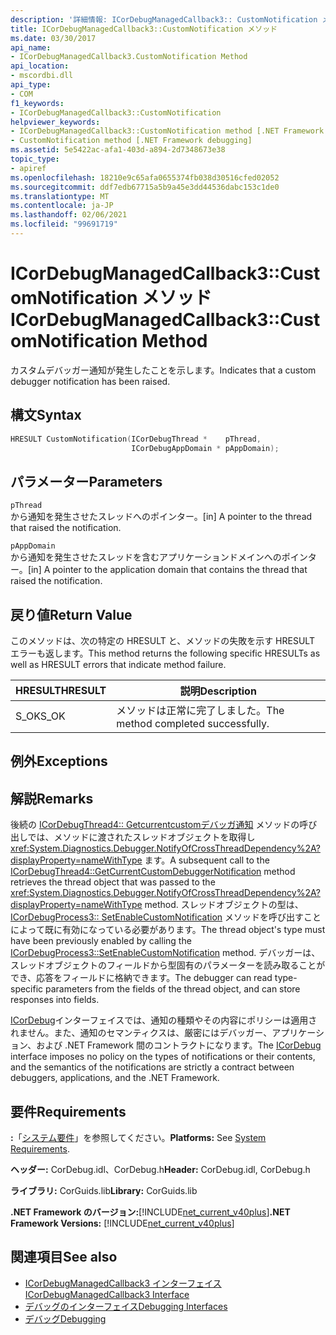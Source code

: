 ```yaml
---
description: '詳細情報: ICorDebugManagedCallback3:: CustomNotification メソッド'
title: ICorDebugManagedCallback3::CustomNotification メソッド
ms.date: 03/30/2017
api_name:
- ICorDebugManagedCallback3.CustomNotification Method
api_location:
- mscordbi.dll
api_type:
- COM
f1_keywords:
- ICorDebugManagedCallback3::CustomNotification
helpviewer_keywords:
- ICorDebugManagedCallback3::CustomNotification method [.NET Framework debugging]
- CustomNotification method [.NET Framework debugging]
ms.assetid: 5e5422ac-afa1-403d-a894-2d7348673e38
topic_type:
- apiref
ms.openlocfilehash: 18210e9c65afa0655374fb038d30516cfed02052
ms.sourcegitcommit: ddf7edb67715a5b9a45e3dd44536dabc153c1de0
ms.translationtype: MT
ms.contentlocale: ja-JP
ms.lasthandoff: 02/06/2021
ms.locfileid: "99691719"
---
```

# <a name="icordebugmanagedcallback3customnotification-method"></a><span data-ttu-id="a5f9b-103">ICorDebugManagedCallback3::CustomNotification メソッド</span><span class="sxs-lookup"><span data-stu-id="a5f9b-103">ICorDebugManagedCallback3::CustomNotification Method</span></span>

<span data-ttu-id="a5f9b-104">カスタムデバッガー通知が発生したことを示します。</span><span class="sxs-lookup"><span data-stu-id="a5f9b-104">Indicates that a custom debugger notification has been raised.</span></span>  
  
## <a name="syntax"></a><span data-ttu-id="a5f9b-105">構文</span><span class="sxs-lookup"><span data-stu-id="a5f9b-105">Syntax</span></span>  
  
```cpp  
HRESULT CustomNotification(ICorDebugThread *    pThread,  
                           ICorDebugAppDomain * pAppDomain);  
```  
  
## <a name="parameters"></a><span data-ttu-id="a5f9b-106">パラメーター</span><span class="sxs-lookup"><span data-stu-id="a5f9b-106">Parameters</span></span>  

 `pThread`  
 <span data-ttu-id="a5f9b-107">から通知を発生させたスレッドへのポインター。</span><span class="sxs-lookup"><span data-stu-id="a5f9b-107">[in] A pointer to the thread that raised the notification.</span></span>  
  
 `pAppDomain`  
 <span data-ttu-id="a5f9b-108">から通知を発生させたスレッドを含むアプリケーションドメインへのポインター。</span><span class="sxs-lookup"><span data-stu-id="a5f9b-108">[in] A pointer to the application domain that contains the thread that raised the notification.</span></span>  
  
## <a name="return-value"></a><span data-ttu-id="a5f9b-109">戻り値</span><span class="sxs-lookup"><span data-stu-id="a5f9b-109">Return Value</span></span>  

 <span data-ttu-id="a5f9b-110">このメソッドは、次の特定の HRESULT と、メソッドの失敗を示す HRESULT エラーも返します。</span><span class="sxs-lookup"><span data-stu-id="a5f9b-110">This method returns the following specific HRESULTs as well as HRESULT errors that indicate method failure.</span></span>  
  
|<span data-ttu-id="a5f9b-111">HRESULT</span><span class="sxs-lookup"><span data-stu-id="a5f9b-111">HRESULT</span></span>|<span data-ttu-id="a5f9b-112">説明</span><span class="sxs-lookup"><span data-stu-id="a5f9b-112">Description</span></span>|  
|-------------|-----------------|  
|<span data-ttu-id="a5f9b-113">S_OK</span><span class="sxs-lookup"><span data-stu-id="a5f9b-113">S_OK</span></span>|<span data-ttu-id="a5f9b-114">メソッドは正常に完了しました。</span><span class="sxs-lookup"><span data-stu-id="a5f9b-114">The method completed successfully.</span></span>|  
  
## <a name="exceptions"></a><span data-ttu-id="a5f9b-115">例外</span><span class="sxs-lookup"><span data-stu-id="a5f9b-115">Exceptions</span></span>  
  
## <a name="remarks"></a><span data-ttu-id="a5f9b-116">解説</span><span class="sxs-lookup"><span data-stu-id="a5f9b-116">Remarks</span></span>  

 <span data-ttu-id="a5f9b-117">後続の [ICorDebugThread4:: Getcurrentcustomデバッガ通知](icordebugthread4-getcurrentcustomdebuggernotification-method.md) メソッドの呼び出しでは、メソッドに渡されたスレッドオブジェクトを取得し <xref:System.Diagnostics.Debugger.NotifyOfCrossThreadDependency%2A?displayProperty=nameWithType> ます。</span><span class="sxs-lookup"><span data-stu-id="a5f9b-117">A subsequent call to the [ICorDebugThread4::GetCurrentCustomDebuggerNotification](icordebugthread4-getcurrentcustomdebuggernotification-method.md) method retrieves the thread object that was passed to the <xref:System.Diagnostics.Debugger.NotifyOfCrossThreadDependency%2A?displayProperty=nameWithType> method.</span></span> <span data-ttu-id="a5f9b-118">スレッドオブジェクトの型は、 [ICorDebugProcess3:: SetEnableCustomNotification](icordebugprocess3-setenablecustomnotification-method.md) メソッドを呼び出すことによって既に有効になっている必要があります。</span><span class="sxs-lookup"><span data-stu-id="a5f9b-118">The thread object's type must have been previously enabled by calling the [ICorDebugProcess3::SetEnableCustomNotification](icordebugprocess3-setenablecustomnotification-method.md) method.</span></span> <span data-ttu-id="a5f9b-119">デバッガーは、スレッドオブジェクトのフィールドから型固有のパラメーターを読み取ることができ、応答をフィールドに格納できます。</span><span class="sxs-lookup"><span data-stu-id="a5f9b-119">The debugger can read type-specific parameters from the fields of the thread object, and can store responses into fields.</span></span>  
  
 <span data-ttu-id="a5f9b-120">[ICorDebug](icordebug-interface.md)インターフェイスでは、通知の種類やその内容にポリシーは適用されません。また、通知のセマンティクスは、厳密にはデバッガー、アプリケーション、および .NET Framework 間のコントラクトになります。</span><span class="sxs-lookup"><span data-stu-id="a5f9b-120">The [ICorDebug](icordebug-interface.md) interface imposes no policy on the types of notifications or their contents, and the semantics of the notifications are strictly a contract between debuggers, applications, and the .NET Framework.</span></span>  
  
## <a name="requirements"></a><span data-ttu-id="a5f9b-121">要件</span><span class="sxs-lookup"><span data-stu-id="a5f9b-121">Requirements</span></span>  

 <span data-ttu-id="a5f9b-122">**:**「[システム要件](../../get-started/system-requirements.md)」を参照してください。</span><span class="sxs-lookup"><span data-stu-id="a5f9b-122">**Platforms:** See [System Requirements](../../get-started/system-requirements.md).</span></span>  
  
 <span data-ttu-id="a5f9b-123">**ヘッダー:** CorDebug.idl、CorDebug.h</span><span class="sxs-lookup"><span data-stu-id="a5f9b-123">**Header:** CorDebug.idl, CorDebug.h</span></span>  
  
 <span data-ttu-id="a5f9b-124">**ライブラリ:** CorGuids.lib</span><span class="sxs-lookup"><span data-stu-id="a5f9b-124">**Library:** CorGuids.lib</span></span>  
  
 <span data-ttu-id="a5f9b-125">**.NET Framework のバージョン:**[!INCLUDE[net_current_v40plus](../../../../includes/net-current-v40plus-md.md)]</span><span class="sxs-lookup"><span data-stu-id="a5f9b-125">**.NET Framework Versions:** [!INCLUDE[net_current_v40plus](../../../../includes/net-current-v40plus-md.md)]</span></span>  
  
## <a name="see-also"></a><span data-ttu-id="a5f9b-126">関連項目</span><span class="sxs-lookup"><span data-stu-id="a5f9b-126">See also</span></span>

- [<span data-ttu-id="a5f9b-127">ICorDebugManagedCallback3 インターフェイス</span><span class="sxs-lookup"><span data-stu-id="a5f9b-127">ICorDebugManagedCallback3 Interface</span></span>](icordebugmanagedcallback3-interface.md)
- [<span data-ttu-id="a5f9b-128">デバッグのインターフェイス</span><span class="sxs-lookup"><span data-stu-id="a5f9b-128">Debugging Interfaces</span></span>](debugging-interfaces.md)
- [<span data-ttu-id="a5f9b-129">デバッグ</span><span class="sxs-lookup"><span data-stu-id="a5f9b-129">Debugging</span></span>](index.md)
